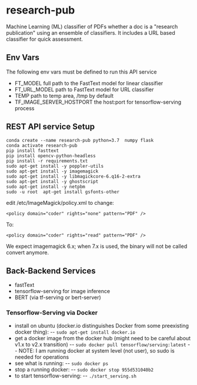 # research-pub

Machine Learning (ML) classifier of PDFs whether a doc is a "research publication" using an ensemble of classifiers. It includes a URL based classifier for quick assessment. 
## Env Vars
The following env vars must be defined to run this API service
- FT_MODEL full path to the FastText model for linear classifier
- FT_URL_MODEL path to FastText model for URL classifier
- TEMP path to temp area, /tmp by default
- TF_IMAGE_SERVER_HOSTPORT the host:port for tensorflow-serving process

## REST API service Setup
```
conda create --name research-pub python=3.7  numpy flask
conda activate research-pub
pip install fasttext
pip install opencv-python-headless
pip install -r requirements.txt
sudo apt-get install -y poppler-utils
sudo apt-get install -y imagemagick
sudo apt-get install -y libmagickcore-6.q16-2-extra
sudo apt-get install -y ghostscript
sudo apt-get install -y netpbm
sudo -u root  apt-get install gsfonts-other
```
edit /etc/ImageMagick/policy.xml to change: 
```
<policy domain="coder" rights="none" pattern="PDF" />
```
To: 
```
<policy domain="coder" rights="read" pattern="PDF" />
```

We expect imagemagick 6.x; when 7.x is used, the binary will not be called convert anymore.

## Back-Backend Services
- fastText
- tensorflow-serving for image inference
- BERT (via tf-serving or bert-server)

### Tensorflow-Serving via Docker
- install on ubuntu (docker.io distinguishes Docker from some preexisting docker thing):
-- `sudo apt-get install docker.io`
- get a docker image from the docker hub  (might need to be careful about v1.x to v2.x transition)
-- `sudo docker pull tensorflow/serving:latest`
-- NOTE: I am running docker at system level (not user), so sudo is needed for operations
- see what is running:
-- `sudo docker ps`
- stop a running docker:
-- `sudo docker stop 955d531040b2`
- to start tensorflow-serving:
-- `./start_serving.sh`
